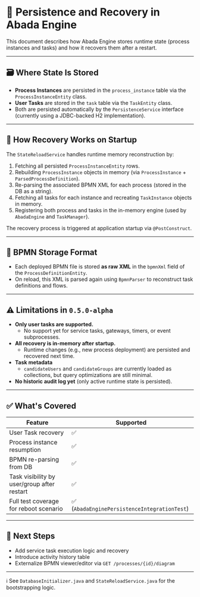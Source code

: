 # 🧠 Persistence and Recovery in Abada Engine

This document describes how Abada Engine stores runtime state (process instances and tasks) and how it recovers them after a restart.

---

## 🗃️ Where State Is Stored

- **Process Instances** are persisted in the `process_instance` table via the `ProcessInstanceEntity` class.
- **User Tasks** are stored in the `task` table via the `TaskEntity` class.
- Both are persisted automatically by the `PersistenceService` interface (currently using a JDBC-backed H2 implementation).

---

## 🔁 How Recovery Works on Startup

The `StateReloadService` handles runtime memory reconstruction by:

1. Fetching all persisted `ProcessInstanceEntity` rows.
2. Rebuilding `ProcessInstance` objects in memory (via `ProcessInstance` + `ParsedProcessDefinition`).
3. Re-parsing the associated BPMN XML for each process (stored in the DB as a string).
4. Fetching all tasks for each instance and recreating `TaskInstance` objects in memory.
5. Registering both process and tasks in the in-memory engine (used by `AbadaEngine` and `TaskManager`).

The recovery process is triggered at application startup via `@PostConstruct`.

---

## 📄 BPMN Storage Format

- Each deployed BPMN file is stored **as raw XML** in the `bpmnXml` field of the `ProcessDefinitionEntity`.
- On reload, this XML is parsed again using `BpmnParser` to reconstruct task definitions and flows.

---

## ⚠️ Limitations in `0.5.0-alpha`

- **Only user tasks are supported.**
    - No support yet for service tasks, gateways, timers, or event subprocesses.
- **All recovery is in-memory after startup.**
    - Runtime changes (e.g., new process deployment) are persisted and recovered next time.
- **Task metadata**
    - `candidateUsers` and `candidateGroups` are currently loaded as collections, but query optimizations are still minimal.
- **No historic audit log yet** (only active runtime state is persisted).

---

## ✅ What's Covered

| Feature | Supported |
|--------|------------|
| User Task recovery | ✅ |
| Process instance resumption | ✅ |
| BPMN re-parsing from DB | ✅ |
| Task visibility by user/group after restart | ✅ |
| Full test coverage for reboot scenario | ✅ (`AbadaEnginePersistenceIntegrationTest`) |

---

## 🔮 Next Steps

- Add service task execution logic and recovery
- Introduce activity history table
- Externalize BPMN viewer/editor via `GET /processes/{id}/diagram`

---

ℹ️ See `DatabaseInitializer.java` and `StateReloadService.java` for the bootstrapping logic.
